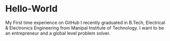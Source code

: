 # Hello-World
My First time experience on GitHub
I recently graduated in B.Tech, Electrical & Electronics Engineering from Manipal Institute of Technology. I want to be an entrepreneur and a global level problem solver.
